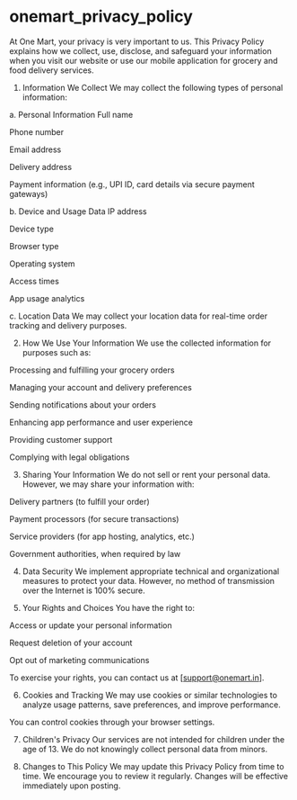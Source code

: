 # onemart_privacy_policy

At One Mart, your privacy is very important to us. This Privacy Policy explains how we collect, use, disclose, and safeguard your information when you visit our website or use our mobile application for grocery and food delivery services.

1. Information We Collect
We may collect the following types of personal information:

a. Personal Information
Full name

Phone number

Email address

Delivery address

Payment information (e.g., UPI ID, card details via secure payment gateways)

b. Device and Usage Data
IP address

Device type

Browser type

Operating system

Access times

App usage analytics

c. Location Data
We may collect your location data for real-time order tracking and delivery purposes.

2. How We Use Your Information
We use the collected information for purposes such as:

Processing and fulfilling your grocery orders

Managing your account and delivery preferences

Sending notifications about your orders

Enhancing app performance and user experience

Providing customer support

Complying with legal obligations

3. Sharing Your Information
We do not sell or rent your personal data. However, we may share your information with:

Delivery partners (to fulfill your order)

Payment processors (for secure transactions)

Service providers (for app hosting, analytics, etc.)

Government authorities, when required by law

4. Data Security
We implement appropriate technical and organizational measures to protect your data. However, no method of transmission over the Internet is 100% secure.

5. Your Rights and Choices
You have the right to:

Access or update your personal information

Request deletion of your account

Opt out of marketing communications

To exercise your rights, you can contact us at [support@onemart.in].

6. Cookies and Tracking
We may use cookies or similar technologies to analyze usage patterns, save preferences, and improve performance.

You can control cookies through your browser settings.

7. Children's Privacy
Our services are not intended for children under the age of 13. We do not knowingly collect personal data from minors.

8. Changes to This Policy
We may update this Privacy Policy from time to time. We encourage you to review it regularly. Changes will be effective immediately upon posting.
